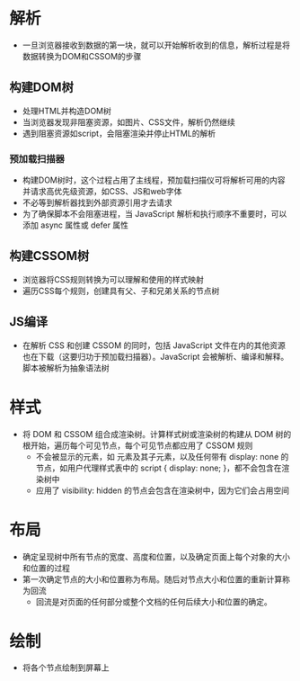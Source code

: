 # 解析
- 一旦浏览器接收到数据的第一块，就可以开始解析收到的信息，解析过程是将数据转换为DOM和CSSOM的步骤

## 构建DOM树
- 处理HTML并构造DOM树
- 当浏览器发现非阻塞资源，如图片、CSS文件，解析仍然继续
- 遇到阻塞资源如script，会阻塞渲染并停止HTML的解析

### 预加载扫描器
- 构建DOM树时，这个过程占用了主线程，预加载扫描仪可将解析可用的内容并请求高优先级资源，如CSS、JS和web字体
- 不必等到解析器找到外部资源引用才去请求
- 为了确保脚本不会阻塞进程，当 JavaScript 解析和执行顺序不重要时，可以添加 async 属性或 defer 属性

## 构建CSSOM树
- 浏览器将CSS规则转换为可以理解和使用的样式映射
- 遍历CSS每个规则，创建具有父、子和兄弟关系的节点树

## JS编译
- 在解析 CSS 和创建 CSSOM 的同时，包括 JavaScript 文件在内的其他资源也在下载（这要归功于预加载扫描器）。JavaScript 会被解析、编译和解释。脚本被解析为抽象语法树

# 样式
- 将 DOM 和 CSSOM 组合成渲染树。计算样式树或渲染树的构建从 DOM 树的根开始，遍历每个可见节点，每个可见节点都应用了 CSSOM 规则
  - 不会被显示的元素，如 <head> 元素及其子元素，以及任何带有 display: none 的节点，如用户代理样式表中的 script { display: none; }，都不会包含在渲染树中
  - 应用了 visibility: hidden 的节点会包含在渲染树中，因为它们会占用空间

# 布局
- 确定呈现树中所有节点的宽度、高度和位置，以及确定页面上每个对象的大小和位置的过程
- 第一次确定节点的大小和位置称为布局。随后对节点大小和位置的重新计算称为回流
  - 回流是对页面的任何部分或整个文档的任何后续大小和位置的确定。

# 绘制
- 将各个节点绘制到屏幕上